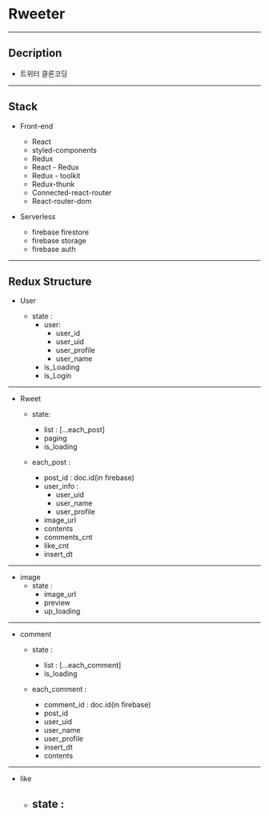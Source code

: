# Rweeter

---

## Decription

- 트위터 클론코딩

---

## Stack

- Front-end

  - React
  - styled-components
  - Redux
  - React - Redux
  - Redux - toolkit
  - Redux-thunk
  - Connected-react-router
  - React-router-dom

- Serverless
  - firebase firestore
  - firebase storage
  - firebase auth

---

## Redux Structure

- User

  - state :
    - user:
      - user_id
      - user_uid
      - user_profile
      - user_name
    - is_Loading
    - is_Login

---

- Rweet

  - state:

    - list : [...each_post]
    - paging
    - is_loading

  - each_post :
    - post_id : doc.id(in firebase)
    - user_info :
      - user_uid
      - user_name
      - user_profile
    - image_url
    - contents
    - comments_cnt
    - like_cnt
    - insert_dt

---

- image
  - state :
    - image_url
    - preview
    - up_loading

---

- comment

  - state :

    - list : [...each_comment]
    - is_loading

  - each_comment :
    - comment_id : doc.id(in firebase)
    - post_id
    - user_uid
    - user_name
    - user_profile
    - insert_dt
    - contents

---

- like
  - state :
    -
